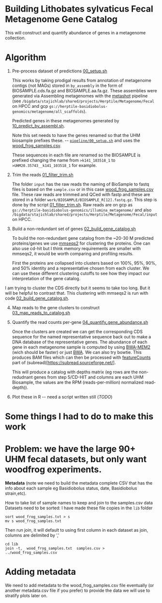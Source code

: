 Building Lithobates sylvaticus Fecal Metagenome Gene Catalog
===
This will construct and quantify abundance of genes in a metagenome collection.

Algorithm
===
1. Pre-process dataset of predictions [00_setup.sh](pipeline/00_setup.sh)

   This works by taking prodigal results from annotation of metagenome contigs (not MAGs) stored in `by_assembly` in the form of BIOSAMPLE.cds.fa.gz and BIOSAMPLE.aa.fa.gz.  These assemblies were generated via Assembling metagenomes with the [metashot](https://github.com/metashot/mag-illumina) pipeline (see `/bigdata/stajichlab/shared/projects/Herptile/Metagenome/Fecal` on HPCC and gcp `gs://herptile-basidiobolus-genomics/metagenome/all_scaffolds`).

   Predicted genes in these metagenomes generated by [10_predict_by_assembl.sh](https://github.com/herptilemicrobiomes/MAG_Fecal/blob/main/pipeline/10_predict_by_assembl.sh). 

   Note this set needs to have the genes renamed so that the UHM biosample prefixes these. -- [`pipeline/00_setup.sh`](pipeline/00_setup.sh) and uses the [wood_frog_samples.csv](wood_frog_samples.csv).

   These sequences in each file are renamed so the BIOSAMPLE is prefixed changing the name from `>k141_103518_1` to `>UHM20.35743__k141_103518_1` for example. 

2. Trim the reads [01_filter_trim.sh](pipeline/01_filter_trim.sh)

   The folder `input` has the raw reads the naming of BioSample to fastq files is based on the `sample.csv` or in this case [wood_frog_samples.csv](wood_frog_samples.csv) file.  These raw reads are trimmed and QCed with fastp and these are stored in a folder `work/BIOSAMPLE/BIOSAMPLE_R[12].fastq.gz`. This step is done by the script [01_filter_trim.sh](pipeline/01_filter_trim.sh). Raw reads are on gcp as `gs://herptile-basidiobolus-genomics/illumina_metagenome/` and also `/bigdata/stajichlab/shared/projects/Herptile/Metagenome/Fecal/input` on HPCC.

3. Build a non-redundant set of genes [02_build_gene_catalog.sh](pipeline/02_build_gene_catalog.sh)

   To build the non-redundant gene catalog from the ~20-30 M predicted proteins/genes we use [mmseqs2](https://github.com/soedinglab/MMseqs2) for clustering the proteins. One can also use cd-hit but I think memory requirements are smaller with mmseqs2, it would be worth comparing and profiling results.

   First the proteins are collapsed into clusters based on 100%, 95%, 90%, and 50% identity and a representative chosen from each cluster. We can use these different clustering cutoffs to see how they impact our interpretation of the gene catalog.

  I am trying to cluster the CDS directly but it seems to take too long. But it will be helpful to contrast that. This clustering with mmseqs2 is run with code [02_build_gene_catalog.sh](pipeline/02_build_gene_catalog.sh).

4. Map reads to the gene clusters to construct [03_map_reads_to_catalog.sh](pipeline/03_map_reads_to_catalog.sh)

5. Quantify the read counts per-gene [04_quantify_gene_abundance.sh](pipeline/04_quantify_gene_abundance.sh)

   Once the clusters are created we can get the corresponding CDS sequence for the named representative sequence back out to make a DNA database of the representative genes. The abundance of each gene in each metagenome sample is computed by using [BWA-MEM2](https://github.com/bwa-mem2/bwa-mem2) (wich should be faster) or just [BWA](https://github.com/lh3/bwa). We can also try bowtie. This produces BAM files which can then be processed with [featureCounts](https://subread.sourceforge.net/featureCounts.html) part of (subread)[https://subread.sourceforge.net/].

   This will produce a catalog with depths matrix (eg rows are the non-redudnant genes from step 5/CD-HIT and columns are each UHM Biosample, the values are the RPM (reads-per-million) normalized read-depth)).

6. Plot these in R -- need a script written still (*TODO*)

Some things I had to do to make this work
===

Problem: we have the large 90+ UHM fecal datasets, but only want woodfrog experiments.
===

**Metadata**
(note we need to build the metadata complete CSV that has the info about each sample eg Basidiobolus status, date, Basidiobolus strain,etc).

How to take list of sample names to keep and join to the samples.csv data
Datasets need to be sorted:
I have made these file copies in the `lib` folder
```
sort wood_frog_samples.txt > s
mv s wood_frog_samples.txt
```

Then run join, it will default to using first column in each dataset as join, columns are delimited by ','

```
cd lib
join -t,  wood_frog_samples.txt  samples.csv > ../wood_frog_samples.csv
```

Adding metadata
===
We need to add metadata to the wood_frog_samples.csv file eventually (or another metadata.csv file if you prefer) to provide the data we will use to stratify plots later on.


